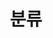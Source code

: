 ---
layout: page
title: 분류
nav: true
dropdown: true
children: 
    - title: Algo / DS
      permalink: /ds-alg-note/
    - title: Advanced Algo / DS
      permalink: /advanced-algorithms/
    - title: CS-Adventure
      permalink: /cs-adventure/
    - title: Competitive Programming
      permalink: /cp-rounds/
    - title: Deep Learning Study
      permalink: /deep-learning-study/
---